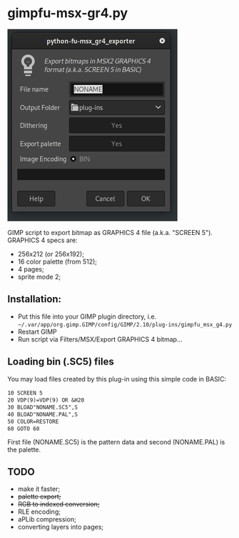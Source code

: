 # gimpfu-msx-gr4.py

![Options dialog](images/dialog.jpg "Options dialog")

GIMP script to export bitmap as GRAPHICS 4 file (a.k.a. "SCREEN 5"). GRAPHICS 4 specs are: 

* 256x212 (or 256x192);
* 16 color palette (from 512);
* 4 pages;
* sprite mode 2;

## Installation: 
- Put this file into your GIMP plugin directory, i.e. `~/.var/app/org.gimp.GIMP/config/GIMP/2.10/plug-ins/gimpfu_msx_g4.py`
- Restart GIMP
- Run script via Filters/MSX/Export GRAPHICS 4 bitmap...

## Loading bin (.SC5) files

You may load files created by this plug-in using this simple code in BASIC:
```
10 SCREEN 5
20 VDP(9)=VDP(9) OR &H20
30 BLOAD"NONAME.SC5",S
40 BLOAD"NONAME.PAL",S
50 COLOR=RESTORE
60 GOTO 60
```
First file (NONAME.SC5) is the pattern data and second (NONAME.PAL) is the palette.

## TODO

* make it faster;
* ~~palette export;~~
* ~~RGB to indexed conversion;~~
* RLE encoding;
* aPLib compression;
* converting layers into pages;
